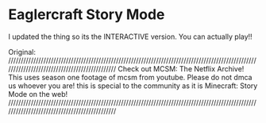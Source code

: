 # Eaglercraft Story Mode

I updated the thing so its the INTERACTIVE version. You can actually play!!

Original:
//////////////////////////////////////////////////////////////////////////////////////////////////////////////////////////////////////////////
Check out MCSM: The Netflix Archive!
This uses season one footage of mcsm from youtube. 
Please do not dmca us whoever you are! this is special to the community as it is Minecraft: Story Mode on the web!
//////////////////////////////////////////////////////////////////////////////////////////////////////////////////////////////////////////////
